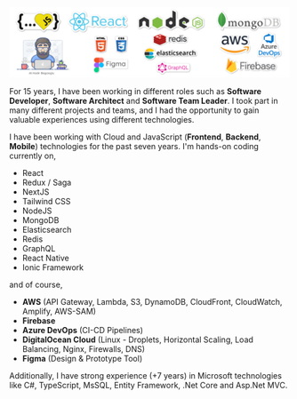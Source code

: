 ![Hey there, I'm Ali. I'm a software developer](https://github.com/alikadir/alikadir/blob/main/js.png)

For 15 years, I have been working in different roles such as **Software Developer**, **Software Architect** and **Software Team Leader**. I took part in many different projects and teams, and I had the opportunity to gain valuable experiences using different technologies.

I have been working with Cloud and JavaScript (**Frontend**, **Backend**, **Mobile**) technologies for the past seven years.
I'm hands-on coding currently on,

- React
- Redux / Saga
- NextJS
- Tailwind CSS
- NodeJS
- MongoDB
- Elasticsearch
- Redis
- GraphQL
- React Native
- Ionic Framework

and of course,

- **AWS** (API Gateway, Lambda, S3, DynamoDB, CloudFront, CloudWatch, Amplify, AWS-SAM)
- **Firebase**
- **Azure DevOps** (CI-CD Pipelines)
- **DigitalOcean Cloud** (Linux - Droplets, Horizontal Scaling, Load Balancing, Nginx, Firewalls, DNS)
- **Figma** (Design & Prototype Tool)

Additionally, I have strong experience (+7 years) in Microsoft technologies like C#, TypeScript, MsSQL, Entity Framework, .Net Core and Asp.Net MVC.
